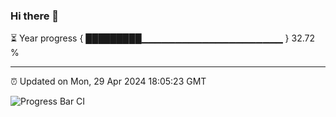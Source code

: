 ### Hi there 👋

⏳ Year progress { █████████▁▁▁▁▁▁▁▁▁▁▁▁▁▁▁▁▁▁▁▁▁ } 32.72 %

---

⏰ Updated on Mon, 29 Apr 2024 18:05:23 GMT

![Progress Bar CI](https://github.com/liununu/liununu/workflows/Progress%20Bar%20CI/badge.svg)
